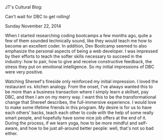 JT's Cultural Blog:

Can't wait for DBC to get rolling!

Sunday November 22, 2014

When I started researching coding bootcamps a few months ago, quite a few of them sounded technically sound, like they would teach me how to become an excellent coder.  In addition, Dev Bootcamp seemed to also emphasize the personal aspects of being a web developer.  I was impressed by their efforts to teach the softer skills necessary to succeed in the industry: how to pair, how to give and receive constructive feedback, the stress they put on emotional intelligence.  So my initial impressions of DBC were very positive.  

Watching Shereef's fireside only reinforced my initial impression.  I loved the restaurant vs. kitchen analogy.  From the onset, I've always wanted this to be more than a business transaction where I simply learn a skillset, pay DBC, and then I am on my merry way.  I want this to be the transformational change that Shereef describes, the full-immersive experience.  I would love to make some lifetime friends in this program.  My desire is for us to have each others' backs, teach each other to code with the help of some really smart people, and hopefully have some nice job offers at the end of it.  During the process, if we learn yoga, how to be more mindful and self-aware, and how to be just all-around better people: well, that's not so bad either. 